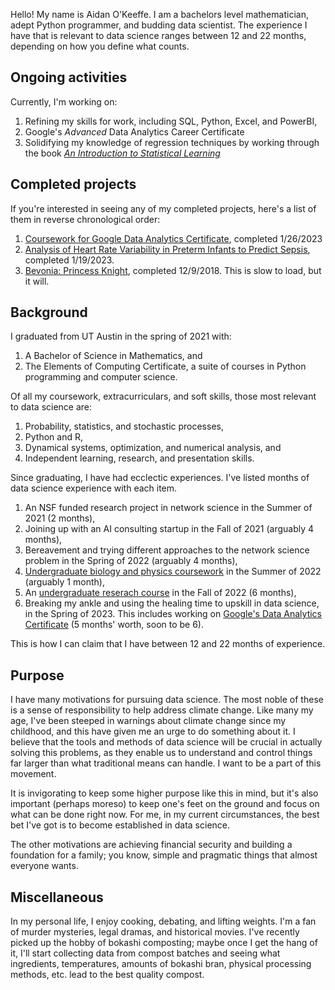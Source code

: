 Hello! My name is Aidan O'Keeffe. I am a bachelors level mathematician, adept Python programmer, and budding data scientist. The experience I have that is relevant to data science ranges between 12 and 22 months, depending on how you define what counts.

## Ongoing activities
Currently, I'm working on:
  1) Refining my skills for work, including SQL, Python, Excel, and PowerBI,
  2) Google's _Advanced_ Data Analytics Career Certificate
  3) Solidifying my knowledge of regression techniques by working through the book [_An Introduction to Statistical Learning_](https://github.com/aidanlokeeffe/intro-to-statistical-learning)

## Completed projects
If you're interested in seeing any of my completed projects, here's a list of them in reverse chronological order:
  1) [Coursework for Google Data Analytics Certificate](https://github.com/aidanlokeeffe/data-analytics-certificate), completed 1/26/2023
  2) [Analysis of Heart Rate Variability in Preterm Infants to Predict Sepsis](https://github.com/aidanlokeeffe/nicu_hrv_analysis), completed 1/19/2023.
  3) [Bevonia: Princess Knight](https://aidanlokeeffe.github.io/Bevonia-Princess-Knight/), completed 12/9/2018. This is slow to load, but it will.

## Background
I graduated from UT Austin in the spring of 2021 with:
  1) A Bachelor of Science in Mathematics, and
  2) The Elements of Computing Certificate, a suite of courses in Python programming and computer science.

Of all my coursework, extracurriculars, and soft skills, those most relevant to data science are:
  1) Probability, statistics, and stochastic processes,
  2) Python and R,
  3) Dynamical systems, optimization, and numerical analysis, and
  4) Independent learning, research, and presentation skills.

Since graduating, I have had ecclectic experiences. I've listed months of data science experience with each item.
  1) An NSF funded research project in network science in the Summer of 2021 (2 months),
  2) Joining up with an AI consulting startup in the Fall of 2021 (arguably 4 months),
  3) Bereavement and trying different approaches to the network science problem in the Spring of 2022 (arguably 4 months),
  4) [Undergraduate biology and physics coursework](https://github.com/aidanlokeeffe/summer_2022_labs) in the Summer of 2022 (arguably 1 month),
  5) An [undergraduate reserach course](https://github.com/aidanlokeeffe/nicu_hrv_analysis) in the Fall of 2022 (6 months),
  6) Breaking my ankle and using the healing time to upskill in data science, in the Spring of 2023. This includes working on [Google's Data Analytics Certificate](https://github.com/aidanlokeeffe/data-analytics-certificate) (5 months' worth, soon to be 6).

This is how I can claim that I have between 12 and 22 months of experience.

## Purpose
I have many motivations for pursuing data science. The most noble of these is a sense of responsibility to help address climate change. Like many my age, I've been steeped in warnings about climate change since my childhood, and this have given me an urge to do something about it. I believe that the tools and methods of data science will be crucial in actually solving this problems, as they enable us to understand and control things far larger than what traditional means can handle. I want to be a part of this movement.

It is invigorating to keep some higher purpose like this in mind, but it's also important (perhaps moreso) to keep one's feet on the ground and focus on what can be done right now. For me, in my current circumstances, the best bet I've got is to become established in data science.

The other motivations are achieving financial security and building a foundation for a family; you know, simple and pragmatic things that almost everyone wants.

## Miscellaneous
In my personal life, I enjoy cooking, debating, and lifting weights. I'm a fan of murder mysteries, legal dramas, and historical movies. I've recently picked up the hobby of bokashi composting; maybe once I get the hang of it, I'll start collecting data from compost batches and seeing what ingredients, temperatures, amounts of bokashi bran, physical processing methods, etc. lead to the best quality compost.

<!---
aidanlokeeffe/aidanlokeeffe is a ✨ special ✨ repository because its `README.md` (this file) appears on your GitHub profile.
You can click the Preview link to take a look at your changes.
--->
